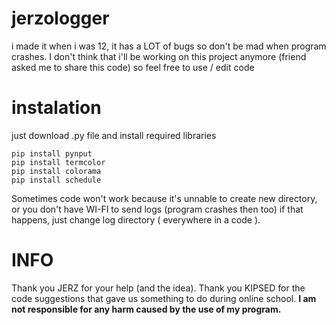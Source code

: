 # jerzologger
i made it when i was 12, it has a LOT of bugs so don't be mad when program crashes. I don't think that i'll be working on this project anymore (friend asked me to share this code) so feel free to use / edit code 
# instalation
just download .py file and install required libraries
``` 
pip install pynput
pip install termcolor
pip install colorama
pip install schedule
```
Sometimes code won't work because it's unnable to create new directory, or you don't have WI-FI to send logs (program crashes then too) if that happens, just change log directory ( everywhere in a code ).

# INFO
Thank you JERZ for your help (and the idea).
Thank you KIPSED for the code suggestions that gave us something to do during online school.
**I am not responsible for any harm caused by the use of my program.**
